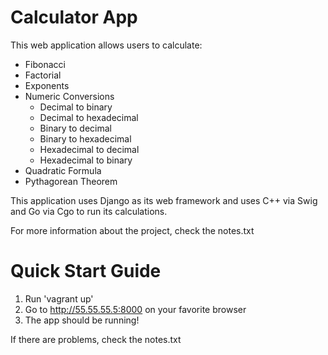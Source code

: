 
# Calculator App

This web application allows users to calculate:
- Fibonacci
- Factorial
- Exponents
- Numeric Conversions
    - Decimal to binary
    - Decimal to hexadecimal
    - Binary to decimal
    - Binary to hexadecimal
    - Hexadecimal to decimal
    - Hexadecimal to binary
- Quadratic Formula
- Pythagorean Theorem


This application uses Django as its web framework and uses C++ via Swig and Go via Cgo to run its calculations.

For more information about the project, check the notes.txt

# Quick Start Guide
1. Run 'vagrant up'
2. Go to http://55.55.55.5:8000 on your favorite browser
3. The app should be running!

If there are problems, check the notes.txt
